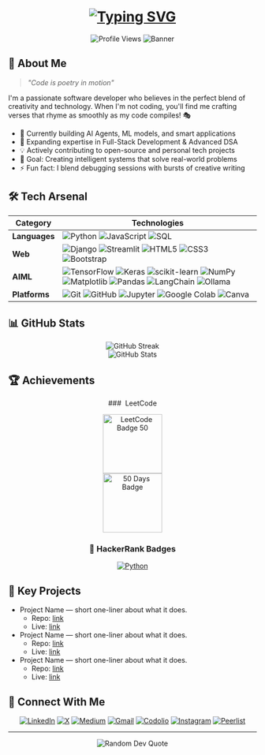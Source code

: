<div align="center">
  
  <!-- Dynamic typing effect -->
  <h1 align="center">
    <a href="https://git.io/typing-svg">
      <img src="https://readme-typing-svg.demolab.com?font=Fira+Code&weight=600&size=28&duration=4000&pause=1000&color=6AD3F7&center=true&vCenter=true&random=false&width=600&lines=Hi+there%2C+I%27m+Shivam!+%F0%9F%91%8B;A+Creative+Developer+%F0%9F%92%BB;Building+Digital+Solutions+%F0%9F%8C%9F;Always+Learning%2C+Always+Growing" alt="Typing SVG"/>
    </a>
  </h1>

  <!-- Profile views counter -->
  <img src="https://komarev.com/ghpvc/?username=shivamr021&style=flat-square&color=blue" alt="Profile Views"/>

  <!-- Cool banner image -->
  <img src="https://raw.githubusercontent.com/halfrost/halfrost/master/icons/header_.png" alt="Banner"/>
</div>

## 🚀 About Me

> *"Code is poetry in motion"* 

I'm a passionate software developer who believes in the perfect blend of creativity and technology. When I'm not coding, you'll find me crafting verses that rhyme as smoothly as my code compiles! 🎭

- 🔭 Currently building AI Agents, ML models, and smart applications
- 🌱 Expanding expertise in Full-Stack Development & Advanced DSA
- 💡 Actively contributing to open-source and personal tech projects
- 🎯 Goal: Creating intelligent systems that solve real-world problems
- ⚡ Fun fact: I blend debugging sessions with bursts of creative writing

## 🛠️ Tech Arsenal

<div align="center">

| Category | Technologies |
|----------|-------------|
| **Languages** | ![Python](https://img.shields.io/badge/Python-FFD43B?style=for-the-badge&logo=python&logoColor=blue) ![JavaScript](https://img.shields.io/badge/JavaScript-323330?style=for-the-badge&logo=javascript&logoColor=F7DF1E) ![SQL](https://img.shields.io/badge/SQL-025E8C?style=for-the-badge&logoColor=white) |
| **Web** | ![Django](https://img.shields.io/badge/Django-092E20?style=for-the-badge&logo=django&logoColor=green) ![Streamlit](https://img.shields.io/badge/Streamlit-FF4B4B?style=for-the-badge&logo=streamlit&logoColor=white) ![HTML5](https://img.shields.io/badge/HTML5-E34F26?style=for-the-badge&logo=html5&logoColor=white) ![CSS3](https://img.shields.io/badge/CSS3-1572B6?style=for-the-badge&logo=css3&logoColor=white) ![Bootstrap](https://img.shields.io/badge/Bootstrap-7952B3?style=for-the-badge&logo=bootstrap&logoColor=white) |
| **AIML** | ![TensorFlow](https://img.shields.io/badge/TensorFlow-FF6F00?style=for-the-badge&logo=tensorflow&logoColor=white) ![Keras](https://img.shields.io/badge/Keras-D00000?style=for-the-badge&logo=keras&logoColor=white) ![scikit-learn](https://img.shields.io/badge/scikit--learn-F7931E?style=for-the-badge&logo=scikit-learn&logoColor=white) ![NumPy](https://img.shields.io/badge/NumPy-013243?style=for-the-badge&logo=numpy&logoColor=white) ![Matplotlib](https://img.shields.io/badge/Matplotlib-11557C?style=for-the-badge&logo=matplotlib&logoColor=white) ![Pandas](https://img.shields.io/badge/Pandas-150458?style=for-the-badge&logo=pandas&logoColor=white) ![LangChain](https://img.shields.io/badge/LangChain-2B825B?style=for-the-badge&logoColor=white) ![Ollama](https://img.shields.io/badge/Ollama-000000?style=for-the-badge&logoColor=white) |
| **Platforms** | ![Git](https://img.shields.io/badge/GIT-E44C30?style=for-the-badge&logo=git&logoColor=white) ![GitHub](https://img.shields.io/badge/GitHub-100000?style=for-the-badge&logo=github&logoColor=white) ![Jupyter](https://img.shields.io/badge/Jupyter-F37626?style=for-the-badge&logo=jupyter&logoColor=white) ![Google Colab](https://img.shields.io/badge/Google%20Colab-F9AB00?style=for-the-badge&logo=googlecolab&logoColor=white) ![Canva](https://img.shields.io/badge/Canva-%2300C4CC.svg?&style=for-the-badge&logo=Canva&logoColor=white) |

</div>

## 📊 GitHub Stats

<div align="center">
  <img src="https://github-readme-streak-stats.herokuapp.com/?user=shivamr021&theme=tokyonight" alt="GitHub Streak"/>
  <br/>
  <img src="https://github-readme-stats.vercel.app/api?username=shivamr021&show_icons=true&theme=tokyonight" alt="GitHub Stats"/>
</div>

## 🏆 Achievements
<div align="center">
  <!-- Add your achievement GIF below -->
  <!-- <img src="YOUR_GIF_LINK_HERE" alt="Achievements GIF" width="500"/> -->
### ​ LeetCode
<p align="center">
  <a href="https://leetcode.com/u/shivam021/">
    <img src="https://assets.leetcode.com/static_assets/marketing/2024-50.gif" alt="LeetCode Badge 50" style="height: 120px; width: 120px;">
  </a>
  <br>
  <img src="https://assets.leetcode.com/static_assets/others/lg2550.png" alt="50 Days Badge" width="120"/>
</p>

### 🌟 HackerRank Badges
<p align="center">
  <a href="https://www.hackerrank.com/profile/shivamrathod145">
    <img src="https://img.shields.io/badge/Python-5%20⭐-yellow?style=for-the-badge&logo=python" alt="Python"/>
  </a>
</p>

</div>

## 🔑 Key Projects

- Project Name — short one-liner about what it does.
  - Repo: [link](https://github.com/yourusername/your-repo)
  - Live: [link](https://your-live-demo-url)
- Project Name — short one-liner about what it does.
  - Repo: [link](https://github.com/yourusername/your-repo)
  - Live: [link](https://your-live-demo-url)
- Project Name — short one-liner about what it does.
  - Repo: [link](https://github.com/yourusername/your-repo)
  - Live: [link](https://your-live-demo-url)

## 🤝 Connect With Me

<div align="center">
  
[![LinkedIn](https://img.shields.io/badge/LinkedIn-0077B5?style=for-the-badge&logo=linkedin&logoColor=white)](https://www.linkedin.com/in/shivamrathod021/)
[![X](https://img.shields.io/badge/X-000000?style=for-the-badge&logo=X&logoColor=white)](https://x.com/shivamr017)
[![Medium](https://img.shields.io/badge/Medium-12100E?style=for-the-badge&logo=medium&logoColor=white)](https://medium.com/@shivamr021)
[![Gmail](https://img.shields.io/badge/Gmail-D14836?style=for-the-badge&logo=gmail&logoColor=white)](mailto:shivamrathod145@gmail.com)
[![Codolio](https://img.shields.io/badge/Codolio-1D9BF0?style=for-the-badge&logoColor=white)](https://codolio.com/profile/shivamr021/card)
[![Instagram](https://img.shields.io/badge/Instagram-E4405F?style=for-the-badge&logo=instagram&logoColor=white)](https://www.instagram.com/shivamr.21/)
[![Peerlist](https://img.shields.io/badge/Peerlist-2E2E2E?style=for-the-badge&logo=peerlist&logoColor=white)](https://peerlist.io/shivamr021)

</div>

---

<div align="center">
  <img src="https://quotes-github-readme.vercel.app/api?type=horizontal&theme=tokyonight" alt="Random Dev Quote"/>
</div>


